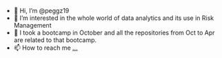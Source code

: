 - 👋 Hi, I’m @peggz19
- 👀 I’m interested in the whole world of data analytics and its use in Risk Management
- 🌱 I took a bootcamp in October and all the repositories from Oct to Apr are related to that bootcamp.
- 📫 How to reach me [...](https://www.linkedin.com/in/peggy-tadi-bb9a2915a/)

<!---
peggz19/peggz19 is a ✨ special ✨ repository because its `README.md` (this file) appears on your GitHub profile.
You can click the Preview link to take a look at your changes.
--->
